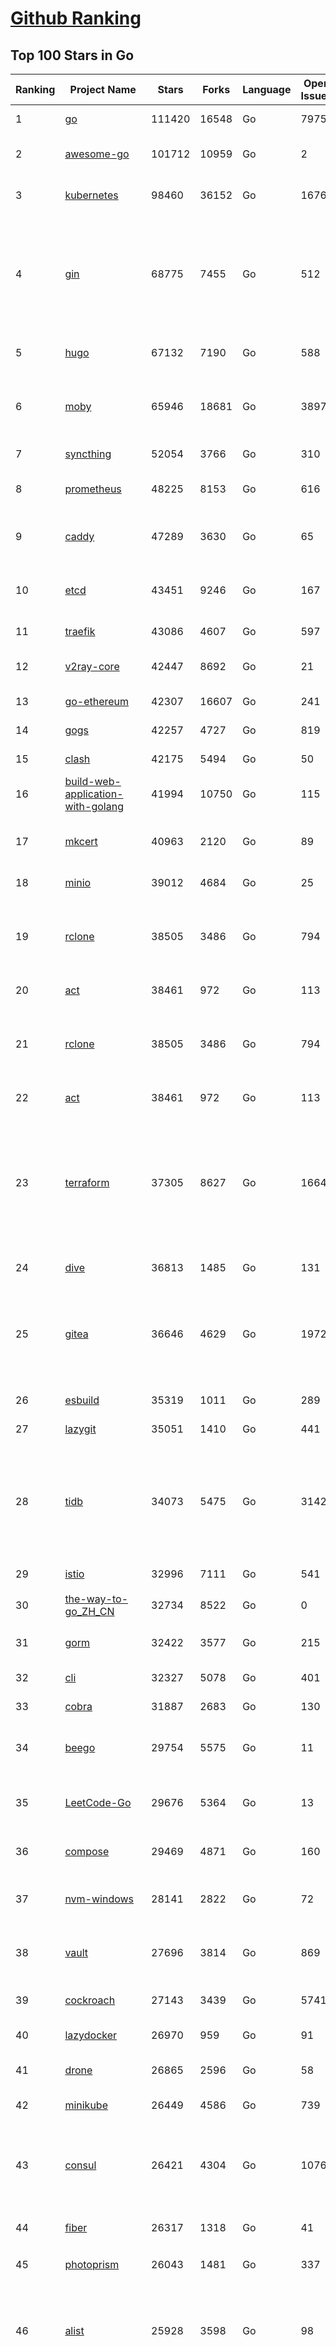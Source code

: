 [Github Ranking](../README.md)
==========

## Top 100 Stars in Go

| Ranking | Project Name | Stars | Forks | Language | Open Issues | Description | Last Commit |
| ------- | ------------ | ----- | ----- | -------- | ----------- | ----------- | ----------- |
| 1 | [go](https://github.com/golang/go) | 111420 | 16548 | Go | 7975 | The Go programming language | 2023-05-20T00:47:47Z |
| 2 | [awesome-go](https://github.com/avelino/awesome-go) | 101712 | 10959 | Go | 2 | A curated list of awesome Go frameworks, libraries and software | 2023-05-20T02:19:04Z |
| 3 | [kubernetes](https://github.com/kubernetes/kubernetes) | 98460 | 36152 | Go | 1676 | Production-Grade Container Scheduling and Management | 2023-05-20T08:57:04Z |
| 4 | [gin](https://github.com/gin-gonic/gin) | 68775 | 7455 | Go | 512 | Gin is a HTTP web framework written in Go (Golang). It features a Martini-like API with much better performance -- up to 40 times faster. If you need smashing performance, get yourself some Gin. | 2023-05-17T12:17:43Z |
| 5 | [hugo](https://github.com/gohugoio/hugo) | 67132 | 7190 | Go | 588 | The world’s fastest framework for building websites. | 2023-05-19T20:46:50Z |
| 6 | [moby](https://github.com/moby/moby) | 65946 | 18681 | Go | 3897 | Moby Project - a collaborative project for the container ecosystem to assemble container-based systems | 2023-05-20T06:42:17Z |
| 7 | [syncthing](https://github.com/syncthing/syncthing) | 52054 | 3766 | Go | 310 | Open Source Continuous File Synchronization | 2023-05-18T01:28:39Z |
| 8 | [prometheus](https://github.com/prometheus/prometheus) | 48225 | 8153 | Go | 616 | The Prometheus monitoring system and time series database. | 2023-05-20T07:40:04Z |
| 9 | [caddy](https://github.com/caddyserver/caddy) | 47289 | 3630 | Go | 65 | Fast and extensible multi-platform HTTP/1-2-3 web server with automatic HTTPS | 2023-05-20T08:27:38Z |
| 10 | [etcd](https://github.com/etcd-io/etcd) | 43451 | 9246 | Go | 167 | Distributed reliable key-value store for the most critical data of a distributed system | 2023-05-19T16:31:39Z |
| 11 | [traefik](https://github.com/traefik/traefik) | 43086 | 4607 | Go | 597 | The Cloud Native Application Proxy | 2023-05-17T10:06:56Z |
| 12 | [v2ray-core](https://github.com/v2ray/v2ray-core) | 42447 | 8692 | Go | 21 | A platform for building proxies to bypass network restrictions. | 2023-05-10T03:56:59Z |
| 13 | [go-ethereum](https://github.com/ethereum/go-ethereum) | 42307 | 16607 | Go | 241 | Official Go implementation of the Ethereum protocol | 2023-05-20T07:06:05Z |
| 14 | [gogs](https://github.com/gogs/gogs) | 42257 | 4727 | Go | 819 | Gogs is a painless self-hosted Git service | 2023-05-16T14:22:18Z |
| 15 | [clash](https://github.com/Dreamacro/clash) | 42175 | 5494 | Go | 50 | A rule-based tunnel in Go. | 2023-05-19T15:41:57Z |
| 16 | [build-web-application-with-golang](https://github.com/astaxie/build-web-application-with-golang) | 41994 | 10750 | Go | 115 | A golang ebook intro how to build a web with golang | 2023-04-20T09:00:38Z |
| 17 | [mkcert](https://github.com/FiloSottile/mkcert) | 40963 | 2120 | Go | 89 | A simple zero-config tool to make locally trusted development certificates with any names you'd like. | 2023-05-17T18:38:33Z |
| 18 | [minio](https://github.com/minio/minio) | 39012 | 4684 | Go | 25 | High Performance Object Storage for AI | 2023-05-20T00:00:14Z |
| 19 | [rclone](https://github.com/rclone/rclone) | 38505 | 3486 | Go | 794 | "rsync for cloud storage" - Google Drive, S3, Dropbox, Backblaze B2, One Drive, Swift, Hubic, Wasabi, Google Cloud Storage, Yandex Files | 2023-05-19T14:13:15Z |
| 20 | [act](https://github.com/nektos/act) | 38461 | 972 | Go | 113 | Run your GitHub Actions locally 🚀 | 2023-05-17T12:22:52Z |
| 21 | [rclone](https://github.com/rclone/rclone) | 38505 | 3486 | Go | 794 | "rsync for cloud storage" - Google Drive, S3, Dropbox, Backblaze B2, One Drive, Swift, Hubic, Wasabi, Google Cloud Storage, Yandex Files | 2023-05-19T14:13:15Z |
| 22 | [act](https://github.com/nektos/act) | 38461 | 972 | Go | 113 | Run your GitHub Actions locally 🚀 | 2023-05-17T12:22:52Z |
| 23 | [terraform](https://github.com/hashicorp/terraform) | 37305 | 8627 | Go | 1664 | Terraform enables you to safely and predictably create, change, and improve infrastructure. It is an open source tool that codifies APIs into declarative configuration files that can be shared amongst team members, treated as code, edited, reviewed, and versioned. | 2023-05-20T02:14:08Z |
| 24 | [dive](https://github.com/wagoodman/dive) | 36813 | 1485 | Go | 131 | A tool for exploring each layer in a docker image | 2023-05-20T02:53:40Z |
| 25 | [gitea](https://github.com/go-gitea/gitea) | 36646 | 4629 | Go | 1972 | Git with a cup of tea! Painless self-hosted all-in-one software development service, includes Git hosting, code review, team collaboration, package registry and CI/CD | 2023-05-20T08:37:35Z |
| 26 | [esbuild](https://github.com/evanw/esbuild) | 35319 | 1011 | Go | 289 | An extremely fast bundler for the web | 2023-05-17T01:33:01Z |
| 27 | [lazygit](https://github.com/jesseduffield/lazygit) | 35051 | 1410 | Go | 441 | simple terminal UI for git commands | 2023-05-20T07:14:53Z |
| 28 | [tidb](https://github.com/pingcap/tidb) | 34073 | 5475 | Go | 3142 | TiDB is an open-source, cloud-native, distributed, MySQL-Compatible database for elastic scale and real-time analytics. Try AI-powered Chat2Query free at : https://tidbcloud.com/free-trial | 2023-05-20T07:40:54Z |
| 29 | [istio](https://github.com/istio/istio) | 32996 | 7111 | Go | 541 | Connect, secure, control, and observe services. | 2023-05-20T08:08:58Z |
| 30 | [the-way-to-go_ZH_CN](https://github.com/unknwon/the-way-to-go_ZH_CN) | 32734 | 8522 | Go | 0 | 《The Way to Go》中文译本，中文正式名《Go 入门指南》 | 2023-04-30T02:46:45Z |
| 31 | [gorm](https://github.com/go-gorm/gorm) | 32422 | 3577 | Go | 215 | The fantastic ORM library for Golang, aims to be developer friendly | 2023-05-19T10:29:12Z |
| 32 | [cli](https://github.com/cli/cli) | 32327 | 5078 | Go | 401 | GitHub’s official command line tool | 2023-05-19T17:37:52Z |
| 33 | [cobra](https://github.com/spf13/cobra) | 31887 | 2683 | Go | 130 | A Commander for modern Go CLI interactions | 2023-05-16T12:49:53Z |
| 34 | [beego](https://github.com/beego/beego) | 29754 | 5575 | Go | 11 | beego is an open-source, high-performance web framework for the Go programming language. | 2023-05-18T13:22:41Z |
| 35 | [LeetCode-Go](https://github.com/halfrost/LeetCode-Go) | 29676 | 5364 | Go | 13 | ✅ Solutions to LeetCode by Go, 100% test coverage, runtime beats 100% / LeetCode 题解 | 2023-04-08T04:02:08Z |
| 36 | [compose](https://github.com/docker/compose) | 29469 | 4871 | Go | 160 | Define and run multi-container applications with Docker | 2023-05-19T09:58:51Z |
| 37 | [nvm-windows](https://github.com/coreybutler/nvm-windows) | 28141 | 2822 | Go | 72 | A node.js version management utility for Windows. Ironically written in Go. | 2023-05-13T02:32:29Z |
| 38 | [vault](https://github.com/hashicorp/vault) | 27696 | 3814 | Go | 869 | A tool for secrets management, encryption as a service, and privileged access management | 2023-05-19T23:54:53Z |
| 39 | [cockroach](https://github.com/cockroachdb/cockroach) | 27143 | 3439 | Go | 5741 | CockroachDB - the open source, cloud-native distributed SQL database. | 2023-05-20T09:00:46Z |
| 40 | [lazydocker](https://github.com/jesseduffield/lazydocker) | 26970 | 959 | Go | 91 | The lazier way to manage everything docker | 2023-05-16T23:01:36Z |
| 41 | [drone](https://github.com/harness/drone) | 26865 | 2596 | Go | 58 | Drone is a Container-Native, Continuous Delivery Platform | 2023-05-14T07:23:00Z |
| 42 | [minikube](https://github.com/kubernetes/minikube) | 26449 | 4586 | Go | 739 | Run Kubernetes locally | 2023-05-20T04:15:25Z |
| 43 | [consul](https://github.com/hashicorp/consul) | 26421 | 4304 | Go | 1076 | Consul is a distributed, highly available, and data center aware solution to connect and configure applications across dynamic, distributed infrastructure. | 2023-05-19T22:14:18Z |
| 44 | [fiber](https://github.com/gofiber/fiber) | 26317 | 1318 | Go | 41 | ⚡️ Express inspired web framework written in Go | 2023-05-20T08:43:28Z |
| 45 | [photoprism](https://github.com/photoprism/photoprism) | 26043 | 1481 | Go | 337 | AI-Powered Photos App for the Decentralized Web 🌈💎✨ | 2023-05-18T02:52:51Z |
| 46 | [alist](https://github.com/alist-org/alist) | 25928 | 3598 | Go | 98 | 🗂️A file list program that supports multiple storage, powered by Gin and Solidjs. / 一个支持多存储的文件列表程序，使用 Gin 和 Solidjs。 | 2023-05-19T20:54:20Z |
| 47 | [nps](https://github.com/ehang-io/nps) | 25804 | 4745 | Go | 413 | 一款轻量级、高性能、功能强大的内网穿透代理服务器。支持tcp、udp、socks5、http等几乎所有流量转发，可用来访问内网网站、本地支付接口调试、ssh访问、远程桌面，内网dns解析、内网socks5代理等等……，并带有功能强大的web管理端。a lightweight, high-performance, powerful intranet penetration proxy server, with a powerful web management terminal. | 2023-03-06T23:36:08Z |
| 48 | [echo](https://github.com/labstack/echo) | 25662 | 2147 | Go | 49 | High performance, minimalist Go web framework | 2023-05-15T21:04:41Z |
| 49 | [portainer](https://github.com/portainer/portainer) | 25536 | 2176 | Go | 981 | Making Docker and Kubernetes management easy. | 2023-05-19T21:03:16Z |
| 50 | [influxdb](https://github.com/influxdata/influxdb) | 25460 | 3372 | Go | 1697 | Scalable datastore for metrics, events, and real-time analytics | 2023-05-18T19:21:03Z |
| 51 | [kit](https://github.com/go-kit/kit) | 24959 | 2411 | Go | 35 | A standard library for microservices. | 2023-05-11T19:54:37Z |
| 52 | [helm](https://github.com/helm/helm) | 24327 | 6675 | Go | 274 | The Kubernetes Package Manager | 2023-05-20T07:43:20Z |
| 53 | [go-zero](https://github.com/zeromicro/go-zero) | 24229 | 3428 | Go | 251 | A cloud-native Go microservices framework with cli tool for productivity. | 2023-05-19T20:04:10Z |
| 54 | [iris](https://github.com/kataras/iris) | 23965 | 2480 | Go | 81 | The fastest HTTP/2 Go Web Framework. New, modern and easy to learn. Fast development with Code you control. Unbeatable cost-performance ratio :rocket: | 2023-05-19T12:05:47Z |
| 55 | [nsq](https://github.com/nsqio/nsq) | 23472 | 2859 | Go | 53 | A realtime distributed messaging platform | 2023-05-08T13:50:32Z |
| 56 | [pocketbase](https://github.com/pocketbase/pocketbase) | 23292 | 934 | Go | 39 | Open Source realtime backend in 1 file | 2023-05-20T03:03:38Z |
| 57 | [k3s](https://github.com/k3s-io/k3s) | 23123 | 2053 | Go | 142 | Lightweight Kubernetes | 2023-05-19T01:28:16Z |
| 58 | [faas](https://github.com/openfaas/faas) | 23066 | 1849 | Go | 27 | OpenFaaS - Serverless Functions Made Simple | 2023-05-19T21:32:35Z |
| 59 | [viper](https://github.com/spf13/viper) | 22966 | 1887 | Go | 367 | Go configuration with fangs | 2023-05-19T17:58:10Z |
| 60 | [ngrok](https://github.com/inconshreveable/ngrok) | 22924 | 4255 | Go | 221 | Introspected tunnels to localhost | 2023-05-07T13:38:08Z |
| 61 | [croc](https://github.com/schollz/croc) | 22731 | 981 | Go | 99 | Easily and securely send things from one computer to another :crocodile: :package: | 2023-05-19T09:01:29Z |
| 62 | [logrus](https://github.com/sirupsen/logrus) | 22660 | 2237 | Go | 6 | Structured, pluggable logging for Go. | 2023-05-17T18:00:04Z |
| 63 | [v2ray-core](https://github.com/v2fly/v2ray-core) | 22551 | 3606 | Go | 43 | A platform for building proxies to bypass network restrictions. | 2023-05-14T05:18:31Z |
| 64 | [hub](https://github.com/github/hub) | 22416 | 2372 | Go | 242 | A command-line tool that makes git easier to use with GitHub. | 2023-04-11T14:39:49Z |
| 65 | [docker_practice](https://github.com/yeasy/docker_practice) | 22392 | 5530 | Go | 3 | Learn and understand Docker&Container technologies, with real DevOps practice! | 2023-05-15T00:58:42Z |
| 66 | [go-patterns](https://github.com/tmrts/go-patterns) | 21999 | 2043 | Go | 15 | Curated list of Go design patterns, recipes and idioms | 2023-04-30T11:12:57Z |
| 67 | [micro](https://github.com/zyedidia/micro) | 21561 | 1118 | Go | 690 | A modern and intuitive terminal-based text editor | 2023-05-17T05:16:23Z |
| 68 | [vegeta](https://github.com/tsenart/vegeta) | 21235 | 1287 | Go | 86 | HTTP load testing tool and library. It's over 9000! | 2023-04-28T13:59:30Z |
| 69 | [dapr](https://github.com/dapr/dapr) | 21151 | 1657 | Go | 343 | Dapr is a portable, event-driven, runtime for building distributed applications across cloud and edge. | 2023-05-20T01:30:03Z |
| 70 | [rancher](https://github.com/rancher/rancher) | 21054 | 2804 | Go | 2359 | Complete container management platform | 2023-05-20T04:38:55Z |
| 71 | [lux](https://github.com/iawia002/lux) | 21051 | 2468 | Go | 432 | 👾 Fast and simple video download library and CLI tool written in Go | 2023-05-09T02:42:14Z |
| 72 | [k9s](https://github.com/derailed/k9s) | 20800 | 1331 | Go | 390 | 🐶 Kubernetes CLI To Manage Your Clusters In Style! | 2023-05-18T14:59:24Z |
| 73 | [kratos](https://github.com/go-kratos/kratos) | 20613 | 3794 | Go | 88 | Your ultimate Go microservices framework for the cloud-native era. | 2023-05-19T06:19:19Z |
| 74 | [delve](https://github.com/go-delve/delve) | 20554 | 2054 | Go | 97 | Delve is a debugger for the Go programming language. | 2023-05-18T16:45:56Z |
| 75 | [go-micro](https://github.com/go-micro/go-micro) | 20452 | 2281 | Go | 70 | A Go microservices framework | 2023-05-06T19:39:24Z |
| 76 | [k6](https://github.com/grafana/k6) | 20422 | 1070 | Go | 398 | A modern load testing tool, using Go and JavaScript - https://k6.io | 2023-05-19T17:30:03Z |
| 77 | [fyne](https://github.com/fyne-io/fyne) | 20313 | 1124 | Go | 512 | Cross platform GUI toolkit in Go inspired by Material Design | 2023-05-19T19:54:45Z |
| 78 | [restic](https://github.com/restic/restic) | 20228 | 1299 | Go | 379 | Fast, secure, efficient backup program | 2023-05-18T21:18:59Z |
| 79 | [cli](https://github.com/urfave/cli) | 20163 | 1676 | Go | 44 | A simple, fast, and fun package for building command line apps in Go | 2023-05-16T18:05:03Z |
| 80 | [harbor](https://github.com/goharbor/harbor) | 20079 | 4347 | Go | 531 | An open source trusted cloud native registry project that stores, signs, and scans content. | 2023-05-19T19:28:14Z |
| 81 | [testify](https://github.com/stretchr/testify) | 19672 | 1451 | Go | 274 | A toolkit with common assertions and mocks that plays nicely with the standard library | 2023-05-19T20:40:55Z |
| 82 | [learn-go-with-tests](https://github.com/quii/learn-go-with-tests) | 19621 | 2583 | Go | 34 | Learn Go with test-driven development | 2023-05-17T15:21:22Z |
| 83 | [colly](https://github.com/gocolly/colly) | 19594 | 1599 | Go | 143 | Elegant Scraper and Crawler Framework for Golang | 2023-05-17T14:50:56Z |
| 84 | [fasthttp](https://github.com/valyala/fasthttp) | 19573 | 1634 | Go | 60 | Fast HTTP package for Go. Tuned for high performance. Zero memory allocations in hot paths. Up to 10x faster than net/http | 2023-05-17T21:35:27Z |
| 85 | [filebrowser](https://github.com/filebrowser/filebrowser) | 19570 | 2354 | Go | 71 | 📂 Web File Browser | 2023-05-01T11:09:45Z |
| 86 | [dgraph](https://github.com/dgraph-io/dgraph) | 19264 | 1451 | Go | 192 | Native GraphQL Database with graph backend | 2023-05-20T00:06:26Z |
| 87 | [websocket](https://github.com/gorilla/websocket) | 19136 | 3332 | Go | 28 | A fast, well-tested and widely used WebSocket implementation for Go. | 2022-12-09T16:03:16Z |
| 88 | [loki](https://github.com/grafana/loki) | 19117 | 2739 | Go | 842 | Like Prometheus, but for logs. | 2023-05-20T00:04:17Z |
| 89 | [zap](https://github.com/uber-go/zap) | 18710 | 1324 | Go | 95 | Blazing fast, structured, leveled logging in Go. | 2023-05-13T18:46:38Z |
| 90 | [milvus](https://github.com/milvus-io/milvus) | 18691 | 2159 | Go | 492 | A cloud-native vector database, storage for next generation AI applications | 2023-05-20T07:46:20Z |
| 91 | [bubbletea](https://github.com/charmbracelet/bubbletea) | 18285 | 582 | Go | 36 | A powerful little TUI framework 🏗 | 2023-05-18T07:50:28Z |
| 92 | [mux](https://github.com/gorilla/mux) | 18186 | 1747 | Go | 15 | A powerful HTTP router and URL matcher for building Go web servers with 🦍 | 2022-12-09T15:56:57Z |
| 93 | [grpc-go](https://github.com/grpc/grpc-go) | 18086 | 3997 | Go | 131 | The Go language implementation of gRPC. HTTP/2 based RPC | 2023-05-20T06:20:11Z |
| 94 | [Cloudreve](https://github.com/cloudreve/Cloudreve) | 18010 | 3031 | Go | 244 | 🌩支持多家云存储的云盘系统 (Self-hosted file management and sharing system, supports multiple storage providers) | 2023-05-10T14:38:36Z |
| 95 | [podman](https://github.com/containers/podman) | 17898 | 1944 | Go | 439 | Podman: A tool for managing OCI containers and pods. | 2023-05-20T02:29:24Z |
| 96 | [gotty](https://github.com/yudai/gotty) | 17747 | 1344 | Go | 101 | Share your terminal as a web application | 2023-03-24T15:55:33Z |
| 97 | [jaeger](https://github.com/jaegertracing/jaeger) | 17616 | 2133 | Go | 321 | CNCF Jaeger, a Distributed Tracing Platform | 2023-05-17T14:14:24Z |
| 98 | [trivy](https://github.com/aquasecurity/trivy) | 17415 | 1713 | Go | 143 | Find vulnerabilities, misconfigurations, secrets, SBOM in containers, Kubernetes, code repositories, clouds and more | 2023-05-20T07:41:01Z |
| 99 | [seaweedfs](https://github.com/seaweedfs/seaweedfs) | 17310 | 1971 | Go | 163 | SeaweedFS is a fast distributed storage system for blobs, objects, files, and data lake, for billions of files! Blob store has O(1) disk seek, cloud tiering. Filer supports Cloud Drive, cross-DC active-active replication, Kubernetes, POSIX FUSE mount, S3 API, S3 Gateway, Hadoop, WebDAV, encryption, Erasure Coding. | 2023-05-19T13:39:26Z |
| 100 | [goreplay](https://github.com/buger/goreplay) | 17301 | 1725 | Go | 266 | GoReplay is an open-source tool for capturing and replaying live HTTP traffic into a test environment in order to continuously test your system with real data. It can be used to increase confidence in code deployments, configuration changes and infrastructure changes. | 2023-05-13T18:08:39Z |


